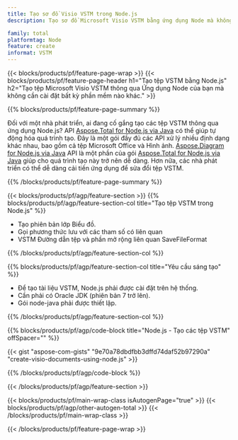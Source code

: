 ```yaml
---
title: Tạo sơ đồ Visio VSTM trong Node.js
description: Tạo sơ đồ Microsoft Visio VSTM bằng ứng dụng Node mà không cần sử dụng Microsoft Office. 

family: total
platformtag: Node
feature: create
informat: VSTM
---
```

{{< blocks/products/pf/feature-page-wrap >}}
{{< blocks/products/pf/feature-page-header h1="Tạo tệp VSTM bằng Node.js" h2="Tạo tệp Microsoft Visio VSTM thông qua Ứng dụng Node của bạn mà không cần cài đặt bất kỳ phần mềm nào khác." >}}

{{% blocks/products/pf/feature-page-summary %}}

Đối với một nhà phát triển, ai đang cố gắng tạo các tệp VSTM thông qua ứng dụng Node.js? API [Aspose.Total for Node.js via Java](https://products.aspose.com/total/vi/nodejs-java/) có thể giúp tự động hóa quá trình tạo. Đây là một gói đầy đủ các API xử lý nhiều định dạng khác nhau, bao gồm cả tệp Microsoft Office và Hình ảnh. [Aspose.Diagram for Node.js via Java](https://products.aspose.com/diagram/vi/nodejs-java/) API là một phần của gói [Aspose.Total for Node.js via Java](https://products.aspose.com/total/vi/nodejs-java/) giúp cho quá trình tạo này trở nên dễ dàng. Hơn nữa, các nhà phát triển có thể dễ dàng cải tiến ứng dụng để sửa đổi tệp VSTM. 

{{% /blocks/products/pf/feature-page-summary %}}

{{< blocks/products/pf/agp/feature-section >}}
{{% blocks/products/pf/agp/feature-section-col title="Tạo tệp VSTM trong Node.js" %}}

- Tạo phiên bản lớp Biểu đồ.
- Gọi phương thức lưu với các tham số có liên quan
- VSTM Đường dẫn tệp và phần mở rộng liên quan SaveFileFormat

{{% /blocks/products/pf/agp/feature-section-col %}}

{{% blocks/products/pf/agp/feature-section-col title="Yêu cầu sáng tạo" %}}

- Để tạo tài liệu VSTM, Node.js phải được cài đặt trên hệ thống.
- Cần phải có Oracle JDK (phiên bản 7 trở lên).
- Gói node-java phải được thiết lập.

{{% /blocks/products/pf/agp/feature-section-col %}}

{{% blocks/products/pf/agp/code-block title="Node.js - Tạo các tệp VSTM" offSpacer="" %}}

{{< gist "aspose-com-gists" "9e70a78dbdfbb3dffd74daf52b97290a" "create-visio-documents-using-node.js" >}}

{{% /blocks/products/pf/agp/code-block %}}

{{< /blocks/products/pf/agp/feature-section >}}

{{< blocks/products/pf/main-wrap-class isAutogenPage="true" >}}
{{< blocks/products/pf/agp/other-autogen-total >}}
{{< /blocks/products/pf/main-wrap-class >}}

{{< /blocks/products/pf/feature-page-wrap >}}